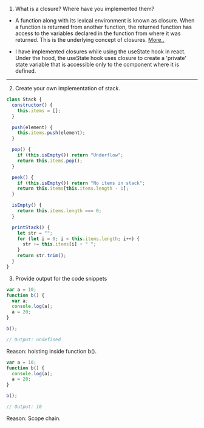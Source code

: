 1. What is a closure? Where have you implemented them?

- A function along with its lexical environment is known as closure. When a function is returned from another function, the returned function has access to the variables declared in the function from where it was returned. This is the underlying concept of closures. <a href="https://blogs-ssk.netlify.app/js-closures">More..</a>

- I have implemented closures while using the useState hook in react. Under the hood, the useState hook uses closure to create a 'private' state variable that is accessible only to the component where it is defined.

---

2. Create your own implementation of stack.

```javascript
class Stack {
  constructor() {
    this.items = [];
  }

  push(element) {
    this.items.push(element);
  }

  pop() {
    if (this.isEmpty()) return "Underflow";
    return this.items.pop();
  }

  peek() {
    if (this.isEmpty()) return "No items in stack";
    return this.items[this.items.length - 1];
  }

  isEmpty() {
    return this.items.length === 0;
  }

  printStack() {
    let str = "";
    for (let i = 0; i < this.items.length; i++) {
      str += this.items[i] + " ";
    }
    return str.trim();
  }
}
```

3. Provide output for the code snippets

```javascript
var a = 10;
function b() {
  var a;
  console.log(a);
  a = 20;
}

b();

// Output: undefined
```

Reason: hoisting inside function b().

```javascript
var a = 10;
function b() {
  console.log(a);
  a = 20;
}

b();

// Output: 10
```

Reason: Scope chain.
